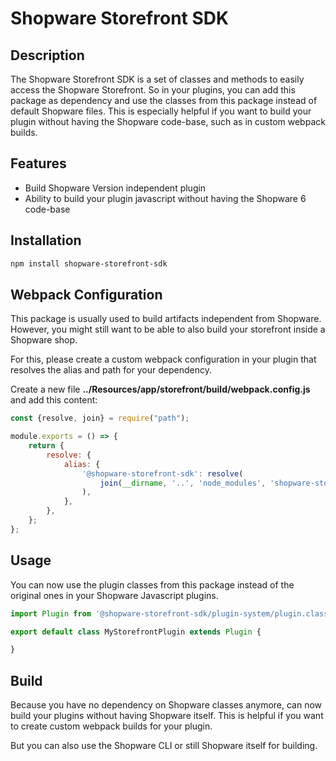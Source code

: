 # Shopware Storefront SDK

## Description

The Shopware Storefront SDK is a set of classes and methods to easily access the Shopware Storefront.
So in your plugins, you can add this package as dependency and use the classes from this package instead of default Shopware files.
This is especially helpful if you want to build your plugin without having the Shopware code-base, such as in custom webpack builds.

## Features

- Build Shopware Version independent plugin
- Ability to build your plugin javascript without having the Shopware 6 code-base

## Installation

```bash
npm install shopware-storefront-sdk
```

## Webpack Configuration

This package is usually used to build artifacts independent from Shopware.
However, you might still want to be able to also build your storefront inside a Shopware shop.

For this, please create a custom webpack configuration in your plugin that resolves the alias and path for your dependency.

Create a new file **../Resources/app/storefront/build/webpack.config.js** and add this content:

```js
const {resolve, join} = require("path");

module.exports = () => {
    return {
        resolve: {
            alias: {
                '@shopware-storefront-sdk': resolve(
                    join(__dirname, '..', 'node_modules', 'shopware-storefront-sdk'),
                ),
            },
        },
    };
};
```

## Usage

You can now use the plugin classes from this package instead of the original ones in your Shopware Javascript plugins.

```js 
import Plugin from '@shopware-storefront-sdk/plugin-system/plugin.class';

export default class MyStorefrontPlugin extends Plugin {

}
```

## Build

Because you have no dependency on Shopware classes anymore, can now build your plugins without having Shopware itself.
This is helpful if you want to create custom webpack builds for your plugin.

But you can also use the Shopware CLI or still Shopware itself for building.